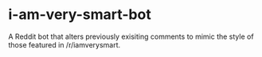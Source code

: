 # i-am-very-smart-bot
A Reddit bot that alters previously exisiting comments to mimic the style of those featured in /r/iamverysmart.
